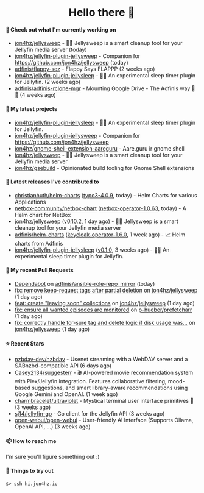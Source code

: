 <h1 align=center>Hello there 👋</h1>

#### 👷 Check out what I'm currently working on

- [jon4hz/jellysweep](https://github.com/jon4hz/jellysweep) - 🧹🪼 Jellysweep is a smart cleanup tool for your Jellyfin media server (today)
- [jon4hz/jellyfin-plugin-jellysweep](https://github.com/jon4hz/jellyfin-plugin-jellysweep) - Companion for https://github.com/jon4hz/jellysweep (today)
- [adfinis/flappy-sez](https://github.com/adfinis/flappy-sez) - Flappy Says FLAPPP (2 weeks ago)
- [jon4hz/jellyfin-plugin-jellysleep](https://github.com/jon4hz/jellyfin-plugin-jellysleep) - 🪼💤 An experimental sleep timer plugin for Jellyfin. (2 weeks ago)
- [adfinis/adfinis-rclone-mgr](https://github.com/adfinis/adfinis-rclone-mgr) - Mounting Google Drive - The Adfinis way 🧙✨ (4 weeks ago)

#### 🌱 My latest projects

- [jon4hz/jellyfin-plugin-jellysleep](https://github.com/jon4hz/jellyfin-plugin-jellysleep) - 🪼💤 An experimental sleep timer plugin for Jellyfin.
- [jon4hz/jellyfin-plugin-jellysweep](https://github.com/jon4hz/jellyfin-plugin-jellysweep) - Companion for https://github.com/jon4hz/jellysweep
- [jon4hz/gnome-shell-extension-aareguru](https://github.com/jon4hz/gnome-shell-extension-aareguru) - Aare.guru ir gnome shell
- [jon4hz/jellysweep](https://github.com/jon4hz/jellysweep) - 🧹🪼 Jellysweep is a smart cleanup tool for your Jellyfin media server
- [jon4hz/gsebuild](https://github.com/jon4hz/gsebuild) - Opinionated build tooling for Gnome Shell extensions

#### 🔭 Latest releases I've contributed to

- [christianhuth/helm-charts](https://github.com/christianhuth/helm-charts) ([typo3-4.0.9](https://github.com/christianhuth/helm-charts/releases/tag/typo3-4.0.9), today) - Helm Charts for various Applications
- [netbox-community/netbox-chart](https://github.com/netbox-community/netbox-chart) ([netbox-operator-1.0.63](https://github.com/netbox-community/netbox-chart/releases/tag/netbox-operator-1.0.63), today) - A Helm chart for NetBox
- [jon4hz/jellysweep](https://github.com/jon4hz/jellysweep) ([v0.10.2](https://github.com/jon4hz/jellysweep/releases/tag/v0.10.2), 1 day ago) - 🧹🪼 Jellysweep is a smart cleanup tool for your Jellyfin media server
- [adfinis/helm-charts](https://github.com/adfinis/helm-charts) ([keycloak-operator-1.6.0](https://github.com/adfinis/helm-charts/releases/tag/keycloak-operator-1.6.0), 1 week ago) - 📈 Helm charts from Adfinis
- [jon4hz/jellyfin-plugin-jellysleep](https://github.com/jon4hz/jellyfin-plugin-jellysleep) ([v0.1.0](https://github.com/jon4hz/jellyfin-plugin-jellysleep/releases/tag/v0.1.0), 3 weeks ago) - 🪼💤 An experimental sleep timer plugin for Jellyfin.

#### 🔨 My recent Pull Requests

- [Dependabot](https://github.com/adfinis/ansible-role-repo_mirror/pull/53) on [adfinis/ansible-role-repo_mirror](https://github.com/adfinis/ansible-role-repo_mirror) (today)
- [fix: remove keep-request tags after partial deletion](https://github.com/jon4hz/jellysweep/pull/55) on [jon4hz/jellysweep](https://github.com/jon4hz/jellysweep) (1 day ago)
- [feat: create &#34;leaving soon&#34; collections](https://github.com/jon4hz/jellysweep/pull/54) on [jon4hz/jellysweep](https://github.com/jon4hz/jellysweep) (1 day ago)
- [fix: ensure all wanted episodes are monitored](https://github.com/p-hueber/prefetcharr/pull/93) on [p-hueber/prefetcharr](https://github.com/p-hueber/prefetcharr) (1 day ago)
- [fix: correctly handle for-sure tag and delete logic if disk usage was…](https://github.com/jon4hz/jellysweep/pull/53) on [jon4hz/jellysweep](https://github.com/jon4hz/jellysweep) (1 day ago)

#### ⭐ Recent Stars

- [nzbdav-dev/nzbdav](https://github.com/nzbdav-dev/nzbdav) - Usenet streaming with a WebDAV server and a SABnzbd-compatible API (6 days ago)
- [Casey2134/suggesterr](https://github.com/Casey2134/suggesterr) - 🎬 AI-powered movie recommendation system with Plex/Jellyfin integration. Features collaborative filtering, mood-based suggestions, and smart library-aware recommendations using Google Gemini and OpenAI. (1 week ago)
- [charmbracelet/ultraviolet](https://github.com/charmbracelet/ultraviolet) - Mystical terminal user interface primitives 🌈 (3 weeks ago)
- [sj14/jellyfin-go](https://github.com/sj14/jellyfin-go) - Go client for the Jellyfin API (3 weeks ago)
- [open-webui/open-webui](https://github.com/open-webui/open-webui) - User-friendly AI Interface (Supports Ollama, OpenAI API, ...) (3 weeks ago)

#### 📫 How to reach me
I'm sure you'll figure something out :)

#### 👀 Things to try out
```
$> ssh hi.jon4hz.io
```